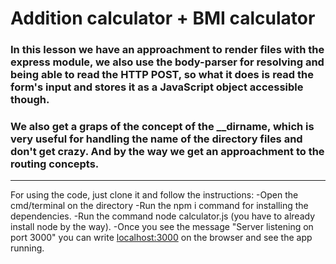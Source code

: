# Addition calculator + BMI calculator

### In this lesson we have an approachment to render files with the express module, we also use the body-parser for resolving and being able to read the HTTP POST, so what it does is read the form's input and stores it as a JavaScript object accessible though.
### We also get a graps of the concept of the __dirname, which is very useful for handling the name of the directory files and don't get crazy. And by the way we get an approachment to the routing concepts.
---
For using the code, just clone it and follow the instructions:
-Open the cmd/terminal on the directory
-Run the npm i command for installing the dependencies.
-Run the command node calculator.js (you have to already install node by the way).
-Once you see the message "Server listening on port 3000" you can write <localhost:3000> on the browser and see the app running.
